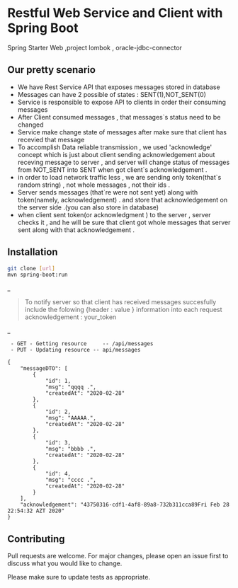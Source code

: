 # Restful Web Service and Client with Spring Boot

Spring Starter Web ,project lombok , oracle-jdbc-connector

## Our pretty scenario


 - We have Rest Service API that exposes messages stored in database 
- Messages can have 2 possible of states : SENT(1),NOT_SENT(0)
- Service is responsible to expose API to clients in order their consuming messages
- After Client consumed messages , that messages`s status need to be changed 
- Service make change state of messages after make sure that client has recevied that message
- To accomplish Data reliable transmission ,  we used 'acknowledge' concept which is just about client sending acknowledgement about receving message to server ,
and server will change status of messages from NOT_SENT into SENT when got client`s acknowledgement . 
- in order to load network traffic less , we are sending only token(that`s random string) , not whole messages , not their ids .
- Server sends messages (that`re were not sent yet) along with token(namely, acknowledgement) .
and store that acknowledgement on the server side .(you can also store in database)
- when client sent token(or acknowledgment ) to the server , server checks it , and he will be  sure that client got whole messages that server sent along with that acknowledgement .





## Installation


```bash
git clone [url]
mvn spring-boot:run
```
   _

>  To notify server so that client has received messages succesfully 
>    include  the folowing {header : value } information into each request
>    acknowledgement : your_token 

_
   

```
 - GET - Getting resource     -- /api/messages 
 - PUT - Updating resource -- api/messages 
```


```
{
    "messageDTO": [
        {
            "id": 1,
            "msg": "qqqq .",
            "createdAt": "2020-02-28"
        },
        {
            "id": 2,
            "msg": "AAAAA.",
            "createdAt": "2020-02-28"
        },
        {
            "id": 3,
            "msg": "bbbb .",
            "createdAt": "2020-02-28"
        },
        {
            "id": 4,
            "msg": "cccc .",
            "createdAt": "2020-02-28"
        }
    ],
    "acknowledgement": "43750316-cdf1-4af8-89a8-732b311cca89Fri Feb 28 22:54:32 AZT 2020"
}
```




## Contributing
Pull requests are welcome. For major changes, please open an issue first to discuss what you would like to change.

Please make sure to update tests as appropriate.
